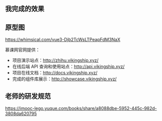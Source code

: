 ## 我完成的效果



## 原型图

https://whimsical.com/vue3-Djb2TcWsLTPeapFdM3NaX

慕课网官网提供：

- 项目演示站点：http://zhihu.vikingship.xyz/ 
- 在线后端 API 查询和使用站点：http://api.vikingship.xyz/ 
- 项目在线文档：http://docs.vikingship.xyz/ 
- 完成的组件库展示：http://showcase.vikingship.xyz/

## 老师的研发规范

https://imooc-lego.yuque.com/books/share/a8088dbe-5952-445c-982d-3808da620795